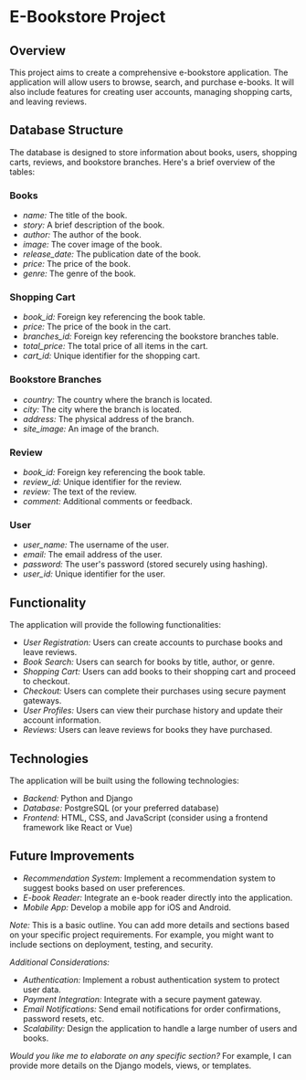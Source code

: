 # E-Bookstore Project

## Overview
This project aims to create a comprehensive e-bookstore application. The application will allow users to browse, search, and purchase e-books. It will also include features for creating user accounts, managing shopping carts, and leaving reviews.

## Database Structure
The database is designed to store information about books, users, shopping carts, reviews, and bookstore branches. Here's a brief overview of the tables:

### Books
* *name:* The title of the book.
* *story:* A brief description of the book.
* *author:* The author of the book.
* *image:* The cover image of the book.
* *release_date:* The publication date of the book.
* *price:* The price of the book.
* *genre:* The genre of the book.

### Shopping Cart
* *book_id:* Foreign key referencing the book table.
* *price:* The price of the book in the cart.
* *branches_id:* Foreign key referencing the bookstore branches table.
* *total_price:* The total price of all items in the cart.
* *cart_id:* Unique identifier for the shopping cart.

### Bookstore Branches
* *country:* The country where the branch is located.
* *city:* The city where the branch is located.
* *address:* The physical address of the branch.
* *site_image:* An image of the branch.

### Review
* *book_id:* Foreign key referencing the book table.
* *review_id:* Unique identifier for the review.
* *review:* The text of the review.
* *comment:* Additional comments or feedback.

### User
* *user_name:* The username of the user.
* *email:* The email address of the user.
* *password:* The user's password (stored securely using hashing).
* *user_id:* Unique identifier for the user.

## Functionality
The application will provide the following functionalities:

* *User Registration:* Users can create accounts to purchase books and leave reviews.
* *Book Search:* Users can search for books by title, author, or genre.
* *Shopping Cart:* Users can add books to their shopping cart and proceed to checkout.
* *Checkout:* Users can complete their purchases using secure payment gateways.
* *User Profiles:* Users can view their purchase history and update their account information.
* *Reviews:* Users can leave reviews for books they have purchased.

## Technologies
The application will be built using the following technologies:

* *Backend:* Python and Django
* *Database:* PostgreSQL (or your preferred database)
* *Frontend:* HTML, CSS, and JavaScript (consider using a frontend framework like React or Vue)

## Future Improvements
* *Recommendation System:* Implement a recommendation system to suggest books based on user preferences.
* *E-book Reader:* Integrate an e-book reader directly into the application.
* *Mobile App:* Develop a mobile app for iOS and Android.

*Note:* This is a basic outline. You can add more details and sections based on your specific project requirements. For example, you might want to include sections on deployment, testing, and security.

*Additional Considerations:*
* *Authentication:* Implement a robust authentication system to protect user data.
* *Payment Integration:* Integrate with a secure payment gateway.
* *Email Notifications:* Send email notifications for order confirmations, password resets, etc.
* *Scalability:* Design the application to handle a large number of users and books.

*Would you like me to elaborate on any specific section?* For example, I can provide more details on the Django models, views, or templates.